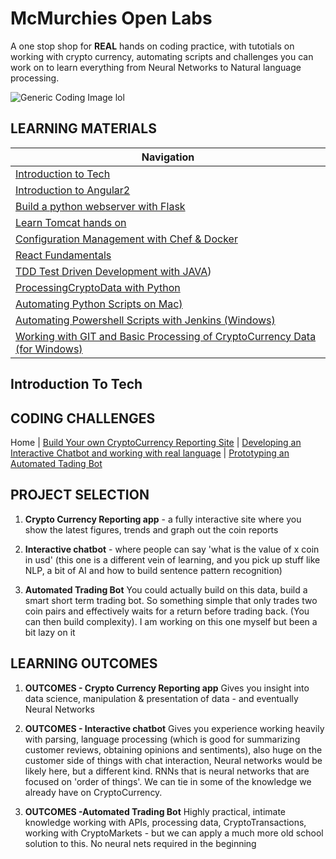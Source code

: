 
# McMurchies Open Labs

A one stop shop for **REAL** hands on coding practice, with tutotials on working with crypto currency, automating scripts and challenges you can work on to learn everything from Neural Networks to  Natural language processing.

![Generic Coding Image lol](https://assets.entrepreneur.com/content/3x2/2000/20150708172005-coding-working-workspace-apple-macintosh.jpeg?width=700&crop=2:1)


## LEARNING MATERIALS  
  
|  Navigation |
|--------------|     
| [Introduction to Tech](#Introduction-To-Tech)| 
|   [Introduction to Angular2](ANGULAR2/README.md) |   
|   [Build a python webserver with Flask](Flask/README.md) |   
|   [Learn Tomcat hands on](Tomcat/README.md) |   
|   [Configuration Management with Chef & Docker](Chef/README.md) |   
|   [React Fundamentals](REACT/README.md) |   
|   [TDD Test Driven Development with JAVA](AVATDD/README.md)) |  
|   [ProcessingCryptoData with Python](ProcessingCryptoData/README.md) |    
|   [Automating Python Scripts on Mac)](PythonAutomation/README.md) |   
|   [Automating Powershell Scripts with Jenkins (Windows)](JenkinsAutomation/README.md) |   
|   [Working with GIT and Basic Processing of CryptoCurrency Data (for Windows)](https://github.com/murchie85/CICD_ESSENTIALS/tree/master/LAB1-GIT) |   
    

## Introduction To Tech






  



## CODING CHALLENGES

Home | [Build Your own CryptoCurrency Reporting Site](PROJECTA-CRYPTO-REPORTING/README.md) | 
[Developing an Interactive Chatbot and working with real language](PROJECTA-CRYPTO-REPORTING/README.md) | 
[Prototyping an Automated Tading Bot](PROJECTA-CRYPTO-REPORTING/README.md)


## PROJECT SELECTION   

1. **Crypto Currency Reporting app** - a fully interactive site where you show the latest figures, trends and graph out the coin reports

2. **Interactive chatbot** - where people can say 'what is the value of x coin in usd' (this one is a different vein of learning, and you pick up stuff like NLP, a bit of AI and how to build sentence pattern recognition)

3. **Automated Trading Bot** You could actually build on this data, build a smart short term trading bot. So something simple that only trades two coin pairs and effectively waits for a return before trading back. (You can then build complexity). I am working on this one myself but been a bit lazy on it

## LEARNING OUTCOMES  

1. **OUTCOMES - Crypto Currency Reporting app** Gives you insight into data science, manipulation & presentation of data - and eventually Neural Networks

2. **OUTCOMES - Interactive chatbot** Gives you experience working heavily with parsing, language processing (which is good for summarizing customer reviews, obtaining opinions and sentiments), also huge on the customer side of things with chat interaction, Neural networks would be likely here, but a different kind. RNNs that is neural networks that are focused on 'order of things'. We can tie in some of the knowledge we already have on CryptoCurrency. 

3. **OUTCOMES -Automated Trading Bot** Highly practical, intimate knowledge working with APIs, processing data, CryptoTransactions, working with CryptoMarkets - but we can apply a much more old school solution to this. No neural nets required in the beginning